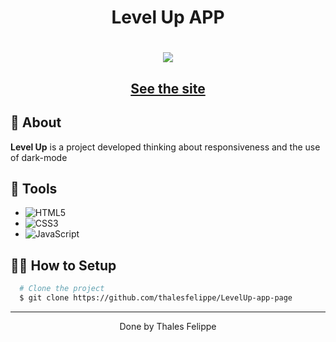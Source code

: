 
<h1 align="center">
  <p>Level Up APP</p>
</h1>

<h1 align="center">
<img src="https://i.imgur.com/ChoIZ9Q.png"
  />
</h1>

<h2 align="center">
  <a href="https://thalesfelippe.github.io/LevelUp-app-page/index.html" target="_blank">See the site</a>
</h2>

## 🧾 About

**Level Up** is a project developed thinking about responsiveness and the use of dark-mode

## 🔧 Tools
 - ![HTML5](https://img.shields.io/badge/-HTML5-E34F26?style=flat-square&logo=html5&logoColor=white)
 - ![CSS3](https://img.shields.io/badge/-CSS3-549FDE?style=flat-square&logo=css3&logoColor=white)
 - ![JavaScript](https://img.shields.io/badge/-JavaScript-F7B93E?style=flat-square&logo=javascript&logoColor=fff)

## 👨‍💻 How to Setup

```bash
  # Clone the project
  $ git clone https://github.com/thalesfelippe/LevelUp-app-page
```
---

<p align="center">Done by Thales Felippe</p>
